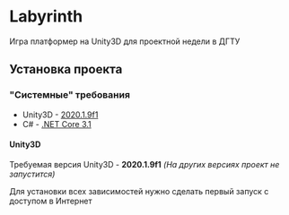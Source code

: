 # Labyrinth

Игра платформер на Unity3D для проектной недели в ДГТУ

## Установка проекта

### "Системные" требования

- Unity3D - [2020.1.9f1](https://unity3d.com/unity/whats-new/2020.1.9)
- C# - [.NET Core 3.1](https://dotnet.microsoft.com/download)

#### Unity3D

Требуемая версия Unity3D - **2020.1.9f1** *(На других версиях проект не запустится)*

Для установки всех зависимостей нужно сделать первый запуск с доступом в Интернет
